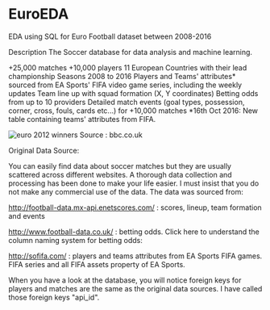 # EuroEDA
EDA using SQL for Euro Football dataset between 2008-2016

Description
The Soccer database for data analysis and machine learning.

+25,000 matches
+10,000 players
11 European Countries with their lead championship
Seasons 2008 to 2016
Players and Teams' attributes* sourced from EA Sports' FIFA video game series, including the weekly updates
Team line up with squad formation (X, Y coordinates)
Betting odds from up to 10 providers
Detailed match events (goal types, possession, corner, cross, fouls, cards etc...) for +10,000 matches
*16th Oct 2016: New table containing teams' attributes from FIFA.

![euro 2012 winners](https://ichef.bbci.co.uk/onesport/cps/480/mcs/media/images/61291000/jpg/_61291275_hi015224339.jpg)
Source : bbc.co.uk

Original Data Source:

You can easily find data about soccer matches but they are usually scattered across different websites. A thorough data collection and processing has been done to make your life easier. I must insist that you do not make any commercial use of the data. The data was sourced from:

http://football-data.mx-api.enetscores.com/ : scores, lineup, team formation and events

http://www.football-data.co.uk/ : betting odds. Click here to understand the column naming system for betting odds:

http://sofifa.com/ : players and teams attributes from EA Sports FIFA games. FIFA series and all FIFA assets property of EA Sports.

When you have a look at the database, you will notice foreign keys for players and matches are the same as the original data sources. I have called those foreign keys "api_id".

